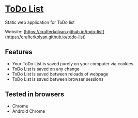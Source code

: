 # [ToDo List](https://crafterkolyan.github.io/todo-list)

Static web application for ToDo list

Website: [https://crafterkolyan.github.io/todo-list](https://crafterkolyan.github.io/todo-list)

## Features
- Your ToDo List is saved purely on your computer via cookies
- ToDo List is saved on any change
- ToDo List is saved between reloads of webpage
- ToDo List is saved between browser sessions

## Tested in browsers
- Chrome
- Android Chrome
